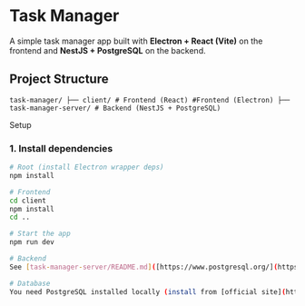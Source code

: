 # Task Manager

A simple task manager app built with **Electron + React (Vite)** on the frontend and **NestJS + PostgreSQL** on the backend.



##  Project Structure
`
task-manager/
    ├── client/ # Frontend (React)
    #Frontend (Electron)
├── task-manager-server/ # Backend (NestJS + PostgreSQL)
`

Setup

### 1. Install dependencies

```bash
# Root (install Electron wrapper deps)
npm install

# Frontend
cd client
npm install
cd ..

# Start the app
npm run dev

# Backend
See [task-manager-server/README.md]([https://www.postgresql.org/](https://github.com/amigo228/mustageTz/blob/master/task-manager-server/README.md)) for full backend setup instructions.

# Database
You need PostgreSQL installed locally (install from [official site](https://www.postgresql.org/download/)) or use Docker to quickly start.
